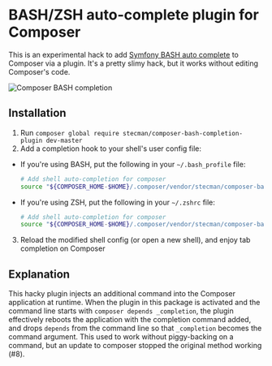 # BASH/ZSH auto-complete plugin for Composer

This is an experimental hack to add [Symfony BASH auto complete](https://github.com/stecman/symfony-console-completion) to Composer via a plugin. It's a pretty slimy hack, but it works without editing Composer's code.

![Composer BASH completion](https://i.imgur.com/MoDWkby.gif)

## Installation

1. Run `composer global require stecman/composer-bash-completion-plugin dev-master`
2. Add a completion hook to your shell's user config file:
  - If you're using BASH, put the following in your `~/.bash_profile` file:

    ```bash
    # Add shell auto-completion for composer
    source "${COMPOSER_HOME-$HOME}/.composer/vendor/stecman/composer-bash-completion-plugin/hooks/bash-completion"
    ```
  - If you're using ZSH, put the following in your `~/.zshrc` file:
    
    ```bash
    # Add shell auto-completion for composer
    source "${COMPOSER_HOME-$HOME}/.composer/vendor/stecman/composer-bash-completion-plugin/hooks/zsh-completion"
    ```
3. Reload the modified shell config (or open a new shell), and enjoy tab completion on Composer

## Explanation

This hacky plugin injects an additional command into the Composer application at runtime. When the plugin in this package is activated and the command line starts with `composer depends _completion`, the plugin effectively reboots the application with the completion command added, and drops `depends` from the command line so that `_completion` becomes the command argument. This used to work without piggy-backing on a command, but an update to composer stopped the original method working (#8).
